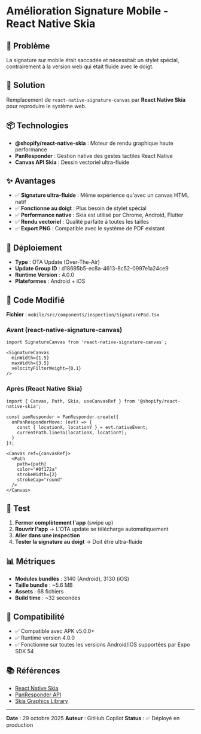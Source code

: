 # Amélioration Signature Mobile - React Native Skia

## 🎯 Problème
La signature sur mobile était saccadée et nécessitait un stylet spécial, contrairement à la version web qui était fluide avec le doigt.

## 🔧 Solution
Remplacement de `react-native-signature-canvas` par **React Native Skia** pour reproduire le système web.

## 📦 Technologies
- **@shopify/react-native-skia** : Moteur de rendu graphique haute performance
- **PanResponder** : Gestion native des gestes tactiles React Native
- **Canvas API Skia** : Dessin vectoriel ultra-fluide

## ✨ Avantages
- ✅ **Signature ultra-fluide** : Même expérience qu'avec un canvas HTML natif
- ✅ **Fonctionne au doigt** : Plus besoin de stylet spécial
- ✅ **Performance native** : Skia est utilisé par Chrome, Android, Flutter
- ✅ **Rendu vectoriel** : Qualité parfaite à toutes les tailles
- ✅ **Export PNG** : Compatible avec le système de PDF existant

## 🚀 Déploiement
- **Type** : OTA Update (Over-The-Air)
- **Update Group ID** : d18695b5-ec8a-4613-8c52-0997e1a24ce9
- **Runtime Version** : 4.0.0
- **Plateformes** : Android + iOS

## 📝 Code Modifié
**Fichier** : `mobile/src/components/inspection/SignaturePad.tsx`

### Avant (react-native-signature-canvas)
```tsx
import SignatureCanvas from 'react-native-signature-canvas';

<SignatureCanvas
  minWidth={1.5}
  maxWidth={3.5}
  velocityFilterWeight={0.1}
/>
```

### Après (React Native Skia)
```tsx
import { Canvas, Path, Skia, useCanvasRef } from '@shopify/react-native-skia';

const panResponder = PanResponder.create({
  onPanResponderMove: (evt) => {
    const { locationX, locationY } = evt.nativeEvent;
    currentPath.lineTo(locationX, locationY);
  }
});

<Canvas ref={canvasRef}>
  <Path
    path={path}
    color="#0f172a"
    strokeWidth={2}
    strokeCap="round"
  />
</Canvas>
```

## 🧪 Test
1. **Fermer complètement l'app** (swipe up)
2. **Rouvrir l'app** → L'OTA update se télécharge automatiquement
3. **Aller dans une inspection**
4. **Tester la signature au doigt** → Doit être ultra-fluide

## 📊 Métriques
- **Modules bundlés** : 3140 (Android), 3130 (iOS)
- **Taille bundle** : ~5.6 MB
- **Assets** : 68 fichiers
- **Build time** : ~32 secondes

## 🔄 Compatibilité
- ✅ Compatible avec APK v5.0.0+
- ✅ Runtime version 4.0.0
- ✅ Fonctionne sur toutes les versions Android/iOS supportées par Expo SDK 54

## 📚 Références
- [React Native Skia](https://shopify.github.io/react-native-skia/)
- [PanResponder API](https://reactnative.dev/docs/panresponder)
- [Skia Graphics Library](https://skia.org/)

---
**Date** : 29 octobre 2025
**Auteur** : GitHub Copilot
**Status** : ✅ Déployé en production
